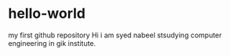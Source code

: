 # hello-world
my first github repository
Hi i am syed nabeel stsudying computer engineering in gik institute.
